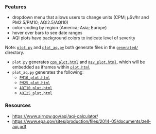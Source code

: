 ### Features
* dropdown menu that allows users to change units (CPM; μSv/hr and PM2.5/PM10; AQI2.5/AQI10)
* color-coding by region (America; Asia; Europe)
* hover over bars to see date ranges
* AQI plots have background colors to indicate level of severity

Note: [`plot.py`](plot.py) and [`plot_aq.py`](plot_aq.py) both generate files in the [`generated/`](generated/) directory.
* `plot.py` generates [`cpm_plot.html`](generated/cpm_plot.html) and [`msv_plot.html`](generated/msv_plot.html), which will be embedded as iframes within [`plot.html`](plot.html)
* `plot_aq.py` generates the following:
	* [`PM10_plot.html`](generated/PM10_plot.html)
	* [`PM25_plot.html`](generated/PM25_plot.html)
	* [`AQI10_plot.html`](generated/AQI10_plot.html)
	* [`AQI25_plot.html`](generated/AQI25_plot.html)

### Resources
* https://www.airnow.gov/aqi/aqi-calculator/
* https://www.epa.gov/sites/production/files/2014-05/documents/zell-aqi.pdf
